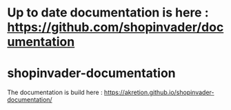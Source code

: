 # Up to date documentation is here : https://github.com/shopinvader/documentation

# shopinvader-documentation

The documentation is build here : https://akretion.github.io/shopinvader-documentation/
